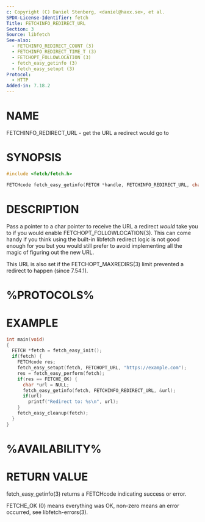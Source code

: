 ```yaml
---
c: Copyright (C) Daniel Stenberg, <daniel@haxx.se>, et al.
SPDX-License-Identifier: fetch
Title: FETCHINFO_REDIRECT_URL
Section: 3
Source: libfetch
See-also:
  - FETCHINFO_REDIRECT_COUNT (3)
  - FETCHINFO_REDIRECT_TIME_T (3)
  - FETCHOPT_FOLLOWLOCATION (3)
  - fetch_easy_getinfo (3)
  - fetch_easy_setopt (3)
Protocol:
  - HTTP
Added-in: 7.18.2
---
```


# NAME

FETCHINFO_REDIRECT_URL - get the URL a redirect would go to

# SYNOPSIS

~~~c
#include <fetch/fetch.h>

FETCHcode fetch_easy_getinfo(FETCH *handle, FETCHINFO_REDIRECT_URL, char **urlp);
~~~

# DESCRIPTION

Pass a pointer to a char pointer to receive the URL a redirect *would* take
you to if you would enable FETCHOPT_FOLLOWLOCATION(3). This can come handy if
you think using the built-in libfetch redirect logic is not good enough for you
but you would still prefer to avoid implementing all the magic of figuring out
the new URL.

This URL is also set if the FETCHOPT_MAXREDIRS(3) limit prevented a redirect to
happen (since 7.54.1).

# %PROTOCOLS%

# EXAMPLE

~~~c
int main(void)
{
  FETCH *fetch = fetch_easy_init();
  if(fetch) {
    FETCHcode res;
    fetch_easy_setopt(fetch, FETCHOPT_URL, "https://example.com");
    res = fetch_easy_perform(fetch);
    if(res == FETCHE_OK) {
      char *url = NULL;
      fetch_easy_getinfo(fetch, FETCHINFO_REDIRECT_URL, &url);
      if(url)
        printf("Redirect to: %s\n", url);
    }
    fetch_easy_cleanup(fetch);
  }
}
~~~

# %AVAILABILITY%

# RETURN VALUE

fetch_easy_getinfo(3) returns a FETCHcode indicating success or error.

FETCHE_OK (0) means everything was OK, non-zero means an error occurred, see
libfetch-errors(3).
